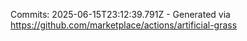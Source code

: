 Commits: 2025-06-15T23:12:39.791Z - Generated via https://github.com/marketplace/actions/artificial-grass
<br>

